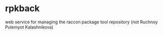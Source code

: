 # rpkback
web service for managing the raccon package tool repository (not Ruchnoy Pulemyot Kalashnikova)
